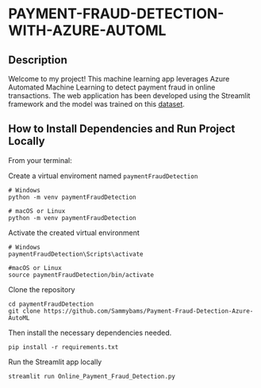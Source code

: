 # PAYMENT-FRAUD-DETECTION-WITH-AZURE-AUTOML

## Description

Welcome to my project! This machine learning app leverages Azure Automated Machine Learning to detect payment fraud in online transactions. The web application has been developed using the Streamlit framework and the model was trained on this [dataset](https://www.kaggle.com/datasets/jainilcoder/online-payment-fraud-detection).

## How to Install Dependencies and Run Project Locally

From your terminal:

Create a virtual enviroment named `paymentFraudDetection`

```
# Windows
python -m venv paymentFraudDetection

# macOS or Linux
python -m venv paymentFraudDetection
```

Activate the created virtual environment
```
# Windows
paymentFraudDetection\Scripts\activate

#macOS or Linux
source paymentFraudDetection/bin/activate
```

Clone the repository

```
cd paymentFraudDetection
git clone https://github.com/Sammybams/Payment-Fraud-Detection-Azure-AutoML
```

Then install the necessary dependencies needed.

``` 
pip install -r requirements.txt
```

Run the Streamlit app locally

```
streamlit run Online_Payment_Fraud_Detection.py
```

